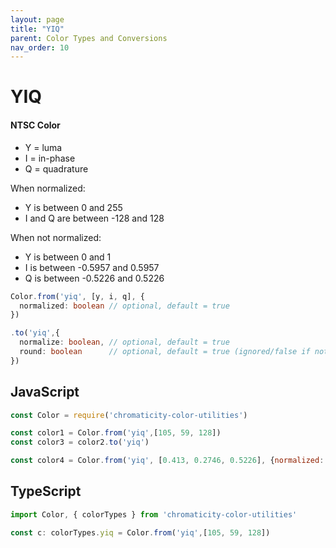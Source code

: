 ```yaml
---
layout: page
title: "YIQ"
parent: Color Types and Conversions
nav_order: 10
---
```


# YIQ
#### NTSC Color

* Y = luma
* I = in-phase
* Q = quadrature

When normalized:

* Y is between 0 and 255
* I and Q are between -128 and 128

When not normalized:

* Y is between 0 and 1
* I is between -0.5957 and 0.5957
* Q is between -0.5226 and 0.5226

```ts
Color.from('yiq', [y, i, q], {
  normalized: boolean // optional, default = true
})

.to('yiq',{
  normalize: boolean, // optional, default = true
  round: boolean      // optional, default = true (ignored/false if not normalized)
})
```

## JavaScript

```js
const Color = require('chromaticity-color-utilities')

const color1 = Color.from('yiq',[105, 59, 128])
const color3 = color2.to('yiq')

const color4 = Color.from('yiq', [0.413, 0.2746, 0.5226], {normalized: false})
```

## TypeScript

```ts
import Color, { colorTypes } from 'chromaticity-color-utilities'

const c: colorTypes.yiq = Color.from('yiq',[105, 59, 128])
```


